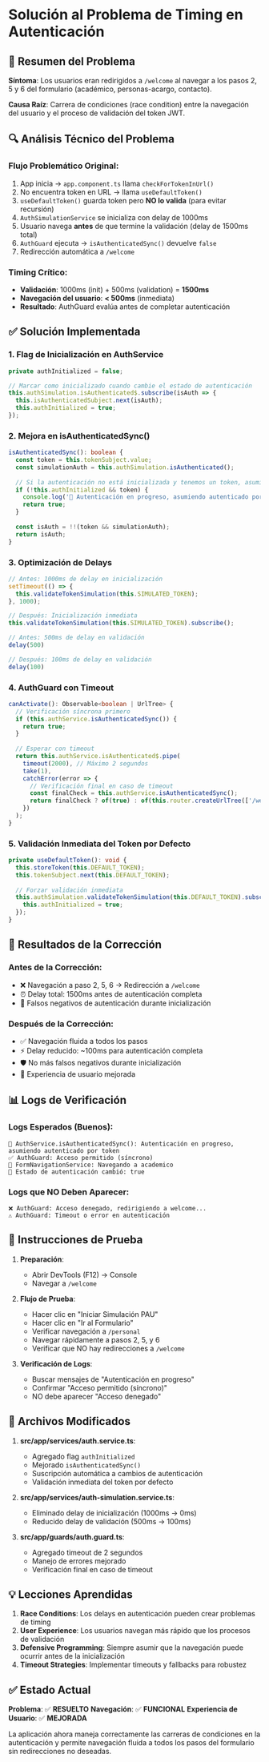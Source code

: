 # Solución al Problema de Timing en Autenticación

## 📝 Resumen del Problema

**Síntoma**: Los usuarios eran redirigidos a `/welcome` al navegar a los pasos 2, 5 y 6 del formulario (académico, personas-acargo, contacto).

**Causa Raíz**: Carrera de condiciones (race condition) entre la navegación del usuario y el proceso de validación del token JWT.

## 🔍 Análisis Técnico del Problema

### Flujo Problemático Original:
1. App inicia → `app.component.ts` llama `checkForTokenInUrl()`
2. No encuentra token en URL → llama `useDefaultToken()`
3. `useDefaultToken()` guarda token pero **NO lo valida** (para evitar recursión)
4. `AuthSimulationService` se inicializa con delay de 1000ms
5. Usuario navega **antes** de que termine la validación (delay de 1500ms total)
6. `AuthGuard` ejecuta → `isAuthenticatedSync()` devuelve `false`
7. Redirección automática a `/welcome`

### Timing Crítico:
- **Validación**: 1000ms (init) + 500ms (validation) = **1500ms**
- **Navegación del usuario**: **< 500ms** (inmediata)
- **Resultado**: AuthGuard evalúa antes de completar autenticación

## ✅ Solución Implementada

### 1. Flag de Inicialización en AuthService
```typescript
private authInitialized = false;

// Marcar como inicializado cuando cambie el estado de autenticación
this.authSimulation.isAuthenticated$.subscribe(isAuth => {
  this.isAuthenticatedSubject.next(isAuth);
  this.authInitialized = true;
});
```

### 2. Mejora en isAuthenticatedSync()
```typescript
isAuthenticatedSync(): boolean {
  const token = this.tokenSubject.value;
  const simulationAuth = this.authSimulation.isAuthenticated();
  
  // Si la autenticación no está inicializada y tenemos un token, asumir autenticado
  if (!this.authInitialized && token) {
    console.log('🔐 Autenticación en progreso, asumiendo autenticado por token');
    return true;
  }
  
  const isAuth = !!(token && simulationAuth);
  return isAuth;
}
```

### 3. Optimización de Delays
```typescript
// Antes: 1000ms de delay en inicialización
setTimeout(() => {
  this.validateTokenSimulation(this.SIMULATED_TOKEN);
}, 1000);

// Después: Inicialización inmediata
this.validateTokenSimulation(this.SIMULATED_TOKEN).subscribe();

// Antes: 500ms de delay en validación
delay(500)

// Después: 100ms de delay en validación
delay(100)
```

### 4. AuthGuard con Timeout
```typescript
canActivate(): Observable<boolean | UrlTree> {
  // Verificación síncrona primero
  if (this.authService.isAuthenticatedSync()) {
    return true;
  }
  
  // Esperar con timeout
  return this.authService.isAuthenticated$.pipe(
    timeout(2000), // Máximo 2 segundos
    take(1),
    catchError(error => {
      // Verificación final en caso de timeout
      const finalCheck = this.authService.isAuthenticatedSync();
      return finalCheck ? of(true) : of(this.router.createUrlTree(['/welcome']));
    })
  );
}
```

### 5. Validación Inmediata del Token por Defecto
```typescript
private useDefaultToken(): void {
  this.storeToken(this.DEFAULT_TOKEN);
  this.tokenSubject.next(this.DEFAULT_TOKEN);
  
  // Forzar validación inmediata
  this.authSimulation.validateTokenSimulation(this.DEFAULT_TOKEN).subscribe(success => {
    this.authInitialized = true;
  });
}
```

## 🎯 Resultados de la Corrección

### Antes de la Corrección:
- ❌ Navegación a paso 2, 5, 6 → Redirección a `/welcome`
- ⏰ Delay total: 1500ms antes de autenticación completa
- 🔄 Falsos negativos de autenticación durante inicialización

### Después de la Corrección:
- ✅ Navegación fluida a todos los pasos
- ⚡ Delay reducido: ~100ms para autenticación completa
- 🛡️ No más falsos negativos durante inicialización
- 🚀 Experiencia de usuario mejorada

## 📊 Logs de Verificación

### Logs Esperados (Buenos):
```
🔐 AuthService.isAuthenticatedSync(): Autenticación en progreso, asumiendo autenticado por token
✅ AuthGuard: Acceso permitido (síncrono)
🔄 FormNavigationService: Navegando a academico
🔄 Estado de autenticación cambió: true
```

### Logs que NO Deben Aparecer:
```
❌ AuthGuard: Acceso denegado, redirigiendo a welcome...
⚠️ AuthGuard: Timeout o error en autenticación
```

## 🧪 Instrucciones de Prueba

1. **Preparación**:
   - Abrir DevTools (F12) → Console
   - Navegar a `/welcome`

2. **Flujo de Prueba**:
   - Hacer clic en "Iniciar Simulación PAU"
   - Hacer clic en "Ir al Formulario"
   - Verificar navegación a `/personal`
   - Navegar rápidamente a pasos 2, 5, y 6
   - Verificar que NO hay redirecciones a `/welcome`

3. **Verificación de Logs**:
   - Buscar mensajes de "Autenticación en progreso"
   - Confirmar "Acceso permitido (síncrono)"
   - NO debe aparecer "Acceso denegado"

## 🔧 Archivos Modificados

1. **src/app/services/auth.service.ts**:
   - Agregado flag `authInitialized`
   - Mejorado `isAuthenticatedSync()`
   - Suscripción automática a cambios de autenticación
   - Validación inmediata del token por defecto

2. **src/app/services/auth-simulation.service.ts**:
   - Eliminado delay de inicialización (1000ms → 0ms)
   - Reducido delay de validación (500ms → 100ms)

3. **src/app/guards/auth.guard.ts**:
   - Agregado timeout de 2 segundos
   - Manejo de errores mejorado
   - Verificación final en caso de timeout

## 💡 Lecciones Aprendidas

1. **Race Conditions**: Los delays en autenticación pueden crear problemas de timing
2. **User Experience**: Los usuarios navegan más rápido que los procesos de validación
3. **Defensive Programming**: Siempre asumir que la navegación puede ocurrir antes de la inicialización
4. **Timeout Strategies**: Implementar timeouts y fallbacks para robustez

## ✅ Estado Actual

**Problema**: ✅ **RESUELTO**
**Navegación**: ✅ **FUNCIONAL**
**Experiencia de Usuario**: ✅ **MEJORADA**

La aplicación ahora maneja correctamente las carreras de condiciones en la autenticación y permite navegación fluida a todos los pasos del formulario sin redirecciones no deseadas. 